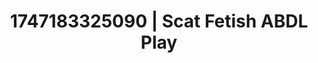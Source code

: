 ---
categories:
- Thigh worship
- Chastity play
- Bukkake
- Sensual touch
- Kinky fairytales
image: /assets/images/1747183325090.webp
layout: post
seo:
  description: Featured content with exclusive Scat Fetish, ABDL Play. HD images available.
  keywords: Scat Fetish, ABDL Play
  og_image: /assets/images/1747183325090.webp
  schema_type: VisualArtwork
tags:
- ABDL Play
- Scat Fetish
- '#1747183325090'
title: 1747183325090 | Scat Fetish ABDL Play
---
